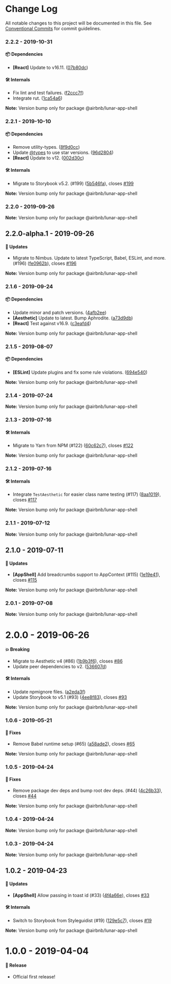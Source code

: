 # Change Log

All notable changes to this project will be documented in this file.
See [Conventional Commits](https://conventionalcommits.org) for commit guidelines.

### 2.2.2 - 2019-10-31

#### 📦 Dependencies

- **[React]** Update to v16.11. ([07b80dc](https://github.com/airbnb/lunar/tree/master/packages/app-shell/commit/07b80dc))

#### 🛠 Internals

- Fix lint and test failures. ([f2ccc7f](https://github.com/airbnb/lunar/tree/master/packages/app-shell/commit/f2ccc7f))
- Integrate rut. ([1ca54a6](https://github.com/airbnb/lunar/tree/master/packages/app-shell/commit/1ca54a6))

**Note:** Version bump only for package @airbnb/lunar-app-shell





### 2.2.1 - 2019-10-10

#### 📦 Dependencies

- Remove utility-types. ([8f9d0cc](https://github.com/airbnb/lunar/tree/master/packages/app-shell/commit/8f9d0cc))
- Update [@types](https://github.com/types) to use star versions. ([96d2804](https://github.com/airbnb/lunar/tree/master/packages/app-shell/commit/96d2804))
- **[React]** Update to v12. ([002d30c](https://github.com/airbnb/lunar/tree/master/packages/app-shell/commit/002d30c))

#### 🛠 Internals

- Migrate to Storybook v5.2. (#199) ([5b546fa](https://github.com/airbnb/lunar/tree/master/packages/app-shell/commit/5b546fa)), closes [#199](https://github.com/airbnb/lunar/tree/master/packages/app-shell/issues/199)

**Note:** Version bump only for package @airbnb/lunar-app-shell





### 2.2.0 - 2019-09-26

**Note:** Version bump only for package @airbnb/lunar-app-shell





## 2.2.0-alpha.1 - 2019-09-26

#### 🚀 Updates

- Migrate to Nimbus. Update to latest TypeScript, Babel, ESLint, and more. (#196) ([fe0962b](https://github.com/airbnb/lunar/tree/master/packages/app-shell/commit/fe0962b)), closes [#196](https://github.com/airbnb/lunar/tree/master/packages/app-shell/issues/196)

**Note:** Version bump only for package @airbnb/lunar-app-shell





### 2.1.6 - 2019-09-24

#### 📦 Dependencies

- Update minor and patch versions. ([4afb2ee](https://github.com/airbnb/lunar/tree/master/packages/app-shell/commit/4afb2ee))
- **[Aesthetic]** Update to latest. Bump Aphrodite. ([a73d9db](https://github.com/airbnb/lunar/tree/master/packages/app-shell/commit/a73d9db))
- **[React]** Test against v16.9. ([c3eafd4](https://github.com/airbnb/lunar/tree/master/packages/app-shell/commit/c3eafd4))

**Note:** Version bump only for package @airbnb/lunar-app-shell





### 2.1.5 - 2019-08-07

#### 📦 Dependencies

- **[ESLint]** Update plugins and fix some rule violations. ([694e540](https://github.com/airbnb/lunar/tree/master/packages/app-shell/commit/694e540))

**Note:** Version bump only for package @airbnb/lunar-app-shell





### 2.1.4 - 2019-07-24

**Note:** Version bump only for package @airbnb/lunar-app-shell





### 2.1.3 - 2019-07-16

#### 🛠 Internals

- Migrate to Yarn from NPM (#122) ([60c62c7](https://github.com/airbnb/lunar/tree/master/packages/app-shell/commit/60c62c7)), closes [#122](https://github.com/airbnb/lunar/tree/master/packages/app-shell/issues/122)

**Note:** Version bump only for package @airbnb/lunar-app-shell





### 2.1.2 - 2019-07-16

#### 🛠 Internals

- Integrate `TestAesthetic` for easier class name testing (#117) ([8aa1019](https://github.com/airbnb/lunar/tree/master/packages/app-shell/commit/8aa1019)), closes [#117](https://github.com/airbnb/lunar/tree/master/packages/app-shell/issues/117)

**Note:** Version bump only for package @airbnb/lunar-app-shell





### 2.1.1 - 2019-07-12

**Note:** Version bump only for package @airbnb/lunar-app-shell





## 2.1.0 - 2019-07-11

#### 🚀 Updates

- **[AppShell]** Add breadcrumbs support to AppContext (#115) ([1e19e41](https://github.com/airbnb/lunar/tree/master/packages/app-shell/commit/1e19e41)), closes [#115](https://github.com/airbnb/lunar/tree/master/packages/app-shell/issues/115)

**Note:** Version bump only for package @airbnb/lunar-app-shell





### 2.0.1 - 2019-07-08

**Note:** Version bump only for package @airbnb/lunar-app-shell





# 2.0.0 - 2019-06-26

#### 💥 Breaking

- Migrate to Aesthetic v4 (#86) ([1b9b3f6](https://github.com/airbnb/lunar/tree/master/packages/app-shell/commit/1b9b3f6)), closes [#86](https://github.com/airbnb/lunar/tree/master/packages/app-shell/issues/86)
- Update peer dependencies to v2. ([536607d](https://github.com/airbnb/lunar/tree/master/packages/app-shell/commit/536607d))

#### 🛠 Internals

- Update npmignore files. ([a2eda3f](https://github.com/airbnb/lunar/tree/master/packages/app-shell/commit/a2eda3f))
- Update Storybook to v5.1 (#93) ([4ee8f83](https://github.com/airbnb/lunar/tree/master/packages/app-shell/commit/4ee8f83)), closes [#93](https://github.com/airbnb/lunar/tree/master/packages/app-shell/issues/93)

**Note:** Version bump only for package @airbnb/lunar-app-shell





### 1.0.6 - 2019-05-21

#### 🐞 Fixes

- Remove Babel runtime setup (#65) ([a58ade2](https://github.com/airbnb/lunar/commit/a58ade2)), closes [#65](https://github.com/airbnb/lunar/issues/65)

**Note:** Version bump only for package @airbnb/lunar-app-shell





### 1.0.5 - 2019-04-24

#### 🐞 Fixes

- Remove package dev deps and bump root dev deps. (#44) ([4c26b33](https://github.com/airbnb/lunar/commit/4c26b33)), closes [#44](https://github.com/airbnb/lunar/issues/44)

**Note:** Version bump only for package @airbnb/lunar-app-shell





### 1.0.4 - 2019-04-24

**Note:** Version bump only for package @airbnb/lunar-app-shell





### 1.0.3 - 2019-04-24

**Note:** Version bump only for package @airbnb/lunar-app-shell





## 1.0.2 - 2019-04-23

#### 🚀 Updates

- **[AppShell]** Allow passing in toast id (#33) ([4f4a66e](https://github.com/airbnb/lunar/commit/4f4a66e)), closes [#33](https://github.com/airbnb/lunar/issues/33)

#### 🛠 Internals

- Switch to Storybook from Styleguidist (#19) ([129e5c7](https://github.com/airbnb/lunar/commit/129e5c7)), closes [#19](https://github.com/airbnb/lunar/issues/19)

**Note:** Version bump only for package @airbnb/lunar-app-shell





# 1.0.0 - 2019-04-04

#### 🎉 Release

- Official first release!
